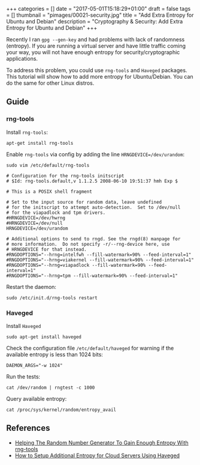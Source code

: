 +++
categories = []
date = "2017-05-01T15:18:29+01:00"
draft = false
tags = []
thumbnail = "pimages/00021-security.jpg"
title = "Add Extra Entropy for Ubuntu and Debian"
description = "Cryptography & Security: Add Extra Entropy for Ubuntu and Debian"
+++

Recently I ran `gpg --gen-key` and had problems with lack of randomness (entropy). If you are running a virtual server and have little traffic coming your way, you will not have enough entropy for security/cryptographic applications.

To address this problem, you could use `rng-tools` and `Haveged` packages. This  tutorial will show how to add more entropy for Ubuntu/Debian. You can do the same for other Linux distros.

## Guide

### rng-tools

Install `rng-tools`:

```
apt-get install rng-tools
```

Enable `rng-tools` via config by adding the line `HRNGDEVICE=/dev/urandom`:

```
sudo vim /etc/default/rng-tools
```

```
# Configuration for the rng-tools initscript
# $Id: rng-tools.default,v 1.1.2.5 2008-06-10 19:51:37 hmh Exp $

# This is a POSIX shell fragment

# Set to the input source for random data, leave undefined
# for the initscript to attempt auto-detection.  Set to /dev/null
# for the viapadlock and tpm drivers.
#HRNGDEVICE=/dev/hwrng
#HRNGDEVICE=/dev/null
HRNGDEVICE=/dev/urandom

# Additional options to send to rngd. See the rngd(8) manpage for
# more information.  Do not specify -r/--rng-device here, use
# HRNGDEVICE for that instead.
#RNGDOPTIONS="--hrng=intelfwh --fill-watermark=90% --feed-interval=1"
#RNGDOPTIONS="--hrng=viakernel --fill-watermark=90% --feed-interval=1"
#RNGDOPTIONS="--hrng=viapadlock --fill-watermark=90% --feed-interval=1"
#RNGDOPTIONS="--hrng=tpm --fill-watermark=90% --feed-interval=1"
```

Restart the daemon:

```
sudo /etc/init.d/rng-tools restart
```

### Haveged

Install `Haveged`

```
sudo apt-get install haveged
```

Check the configuration file `/etc/default/haveged` for warning if the available entropy is less than 1024 bits:

```
DAEMON_ARGS="-w 1024"
```

Run the tests:

```
cat /dev/random | rngtest -c 1000
```

Query available entropy:

```
cat /proc/sys/kernel/random/entropy_avail
```

## References

* [Helping The Random Number Generator To Gain Enough Entropy With rng-tools](https://www.howtoforge.com/helping-the-random-number-generator-to-gain-enough-entropy-with-rng-tools-debian-lenny)
* [ How to Setup Additional Entropy for Cloud Servers Using Haveged](https://www.digitalocean.com/community/tutorials/how-to-setup-additional-entropy-for-cloud-servers-using-haveged)